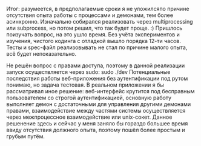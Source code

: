 Итог:
разумеется, в предполагаемые сроки я не уложилсяпо причине отсутствия опыта работы с процессами и демонами, тем более асинхронно.
Изначально собирался реализовать через multiprocessing или subprocess, но потом решил, что так будет проще. :)
Пришлось поизучать вопрос, на это ушло время. Без учёта экспериментов и изучения, чистого кодинга с отладкой вышло порядка 12-ти часов.
Тесты и spec-файл реализовывать не стал по причине малого опыта, всё будет непоказательно.

Не решён вопрос с правами доступа, поэтому в данной реализации запуск осуществляется через sudo:
sudo ./dev
Потенциальные последствия работы веб-приложения без аутентификации под рутом понимаю, но задача тестовая.
В реальном приложении я бы рассматривал иное решение: 
веб-интерфейс крутится под бесправным пользователем со строгой аутентификацией, 
основную работу выполняет демон с достаточными для управления другими демонами правами, 
взаимодействие между частями системы осуществляется через межпроцессное взаимодействие или unix-сокет.
Данное решенение здесь и сейчас у меня заняло бы гораздо большее время ввиду отсутствия должного опыта,
поэтому пошёл более простым и грубым путём.
